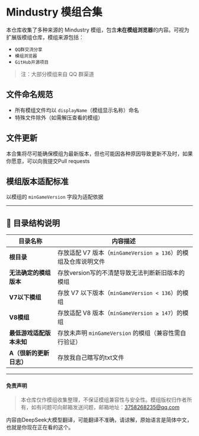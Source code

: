 # Mindustry 模组合集

本仓库收集了多种来源的 Mindustry 模组，包含**未在模组浏览器**的内容。可视为扩展版模组仓库，模组来源包括：
- `QQ群交流分享`
- `模组浏览器`
- `GitHub开源项目`
> 注：大部分模组来自 QQ 群渠道

## 文件命名规范
- 所有模组文件均以 `displayName`（模组显示名称）命名
- 特殊文件除外（如需解压查看的模组）

## 文件更新
本合集将尽可能确保模组为最新版本，但也可能因各种原因导致更新不及时，如果你愿意，可以向我提交Pull requests

## 模组版本适配标准
以模组的 `minGameVersion` 字段为适配依据

---

## 📂 目录结构说明

| 目录名称                  | 内容描述                                                                 |
|---------------------------|--------------------------------------------------------------------------|
| **根目录**                | 存放适配 V7 版本（`minGameVersion ≥ 136`）的模组及仓库说明文件           |
| **无法确定的模组版本**  | 存放version写的不清楚导致无法判断新旧版本的模组                               |
| **V7以下模组**           | 存放 V7 以下版本（`minGameVersion < 136`）的模组                     |
| **V8模组**               | 存放适配 V8 版本（`minGameVersion ≥ 147`）的模组                   |
| **最低游戏适配版本未知**       | 存放未声明 `minGameVersion` 的模组（兼容性需自行验证）                  |
| **A（很新的更新日志）**            | 存放我自己瞎写的txt文件                          |

---
#### 免责声明
> 本仓库仅作模组收集整理，不保证模组兼容性与安全性。模组版权归作者所有，如有问题可向邮箱发送问题，邮箱地址：3758268235@qq.com

内容由DeepSeek大模型翻译，可能翻译不准确，请谅解，原始语言是简体中文，也就是你现在正在看的这个。
